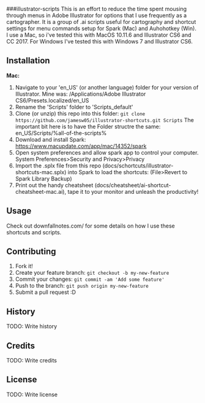 ###illustrator-scripts
This is an effort to reduce the time spent mousing through menus in Adobe Illustrator for options that I use frequently as a cartographer. It is a group of .ai scripts useful for cartography and shortcut settings for menu commands setup for Spark (Mac) and Auhohotkey (Win). I use a Mac, so i've tested this with MacOS 10.11.6 and Illustrator CS6 and CC 2017. For Windows I've tested this with Windows 7 and Illustrator CS6.

## Installation

**Mac:**
1. Navigate to your 'en_US' (or another language) folder for your version of Illustrator. Mine was: /Applications/Adobe Illustrator CS6/Presets.localized/en_US
2. Rename the 'Scripts' folder to 'Scripts_default' 
3. Clone (or unzip) this repo into this folder: `git clone https://github.com/jamesw05/illustrator-shortcuts.git Scripts` The important bit here is to have the Folder structre the same: en_US/Scripts/%all-of-the-scripts%
4. Download and install Spark: https://www.macupdate.com/app/mac/14352/spark
5. Open system preferences and allow spark app to control your computer. System Preferences>Security and Privacy>Privacy
6. Import the .splx file from this repo (docs/schortcuts/illustrator-shortcuts-mac.splx) into Spark to load the shortcuts: (File>Revert to Spark Library Backup) 
7. Print out the handy cheatsheet (docs/cheatsheet/ai-shortcut-cheatsheet-mac.ai), tape it to your monitor and unleash the productivity! 

## Usage

Check out downfallnotes.com/ for some details on how I use these shortcuts and scripts.

## Contributing
1. Fork it!
2. Create your feature branch: `git checkout -b my-new-feature`
3. Commit your changes: `git commit -am 'Add some feature'`
4. Push to the branch: `git push origin my-new-feature`
5. Submit a pull request :D
## History
TODO: Write history
## Credits
TODO: Write credits
## License
TODO: Write license
